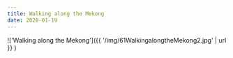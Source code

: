 ```yaml
---
title: Walking along the Mekong
date: 2020-01-19
---
```


!['Walking along the Mekong']({{ '/img/61WalkingalongtheMekong2.jpg' | url }} )
<br>
